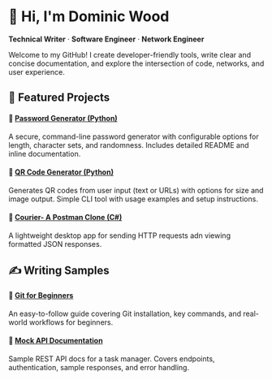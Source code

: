 # 👋 Hi, I'm Dominic Wood

**Technical Writer** ·  **Software Engineer** ·  **Network Engineer**  

Welcome to my GitHub! I create developer-friendly tools, write clear and concise documentation, and explore the intersection of code, networks, and user experience.

## 🧰 Featured Projects

#### 🔐 [Password Generator (Python)](https://github.com/dominic-wood/password-generator)  
A secure, command-line password generator with configurable options for length, character sets, and randomness. Includes detailed README and inline documentation.

#### 📸 [QR Code Generator (Python)](https://github.com/dominic-wood/qr-code-generator)  
Generates QR codes from user input (text or URLs) with options for size and image output. Simple CLI tool with usage examples and setup instructions.

#### 🚀 [Courier- A Postman Clone (C#)](https://github.com/dominic-wood/courier-app)
A lightweight desktop app for sending HTTP requests adn viewing formatted JSON responses. 

## ✍️ Writing Samples

#### 📘 [Git for Beginners](writing-samples/git-guide.md)  
An easy-to-follow guide covering Git installation, key commands, and real-world workflows for beginners.

#### 🧪 [Mock API Documentation](writing-samples/api-docs.md)  
Sample REST API docs for a task manager. Covers endpoints, authentication, sample responses, and error handling.
